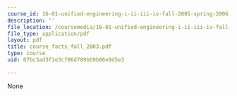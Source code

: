 ```yaml
---
course_id: 16-01-unified-engineering-i-ii-iii-iv-fall-2005-spring-2006
description: ''
file_location: /coursemedia/16-01-unified-engineering-i-ii-iii-iv-fall-2005-spring-2006/07bc3ad3f1e3cf06d789bb9b06e9d5e3_course_facts_fall_2003.pdf
file_type: application/pdf
layout: pdf
title: course_facts_fall_2003.pdf
type: course
uid: 07bc3ad3f1e3cf06d789bb9b06e9d5e3

---
```

None